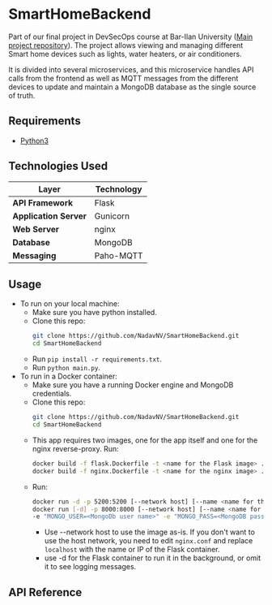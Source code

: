 # SmartHomeBackend

Part of our final project in DevSecOps course at Bar-Ilan
University ([Main project repository](https://github.com/NadavNV/SmartHomeConfig)). The project allows viewing and
managing different Smart home devices such as lights, water heaters, or air conditioners.

It is divided into several microservices, and this microservice handles API calls from the frontend as well as MQTT
messages from the different devices to update and maintain a MongoDB database as the single source of truth.

## Requirements

- [Python3](https://www.python.org/downloads/)

## Technologies Used

| Layer                  | Technology |
|------------------------|------------|
| **API Framework**      | Flask      |
| **Application Server** | Gunicorn   |
| **Web Server**         | nginx      |
| **Database**           | MongoDB    |
| **Messaging**          | Paho-MQTT  |

## Usage

- To run on your local machine:
    - Make sure you have python installed.
    - Clone this repo:
      ```bash
      git clone https://github.com/NadavNV/SmartHomeBackend.git
      cd SmartHomeBackend
      ```
    - Run `pip install -r requirements.txt`.
    - Run `python main.py`.
- To run in a Docker container:
    - Make sure you have a running Docker engine and MongoDB credentials.
    - Clone this repo:
      ```bash
      git clone https://github.com/NadavNV/SmartHomeBackend.git
      cd SmartHomeBackend
      ```
    - This app requires two images, one for the app itself and one for the nginx reverse-proxy. Run:
      ```bash
      docker build -f flask.Dockerfile -t <name for the Flask image> .
      docker build -f nginx.Dockerfile -t <name for the nginx image> .
      ```
    - Run:
      ```bash
      docker run -d -p 5200:5200 [--network host] [--name <name for the container] <name of the nginx image>
      docker run [-d] -p 8000:8000 [--network host] [--name <name for the container] \
      -e "MONGO_USER=<MongoDb user name>" -e "MONGO_PASS=<MongoDB password>" <name of the Flask image>
      ```
        - Use --network host to use the image as-is. If you don't want to use the host network, you need to edit
          `nginx.conf` and replace `localhost` with the name or IP of the Flask container.
        - use -d for the Flask container to run it in the background, or omit it to see logging messages.

## API Reference

      